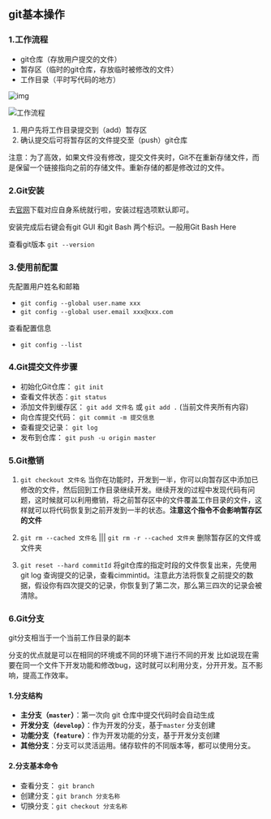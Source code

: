 ## git基本操作

### 1.工作流程

- git仓库（存放用户提交的文件）
- 暂存区（临时的git仓库，存放临时被修改的文件）
- 工作目录（平时写代码的地方）

![img](https://gitee.com/zeng-jiabin/typora_imgs/raw/master/PCAutor/20191219141352260.png)

![工作流程](https://gitee.com/zeng-jiabin/typora_imgs/raw/master/PCAutor/watermark,type_ZmFuZ3poZW5naGVpdGk,shadow_10,text_aHR0cHM6Ly9ibG9nLmNzZG4ubmV0L3BzcHh1YW4=,size_16,color_FFFFFF,t_70.png)

1. 用户先将工作目录提交到（add）暂存区
2. 确认提交后可将暂存区的文件提交至（push）git仓库

注意：为了高效，如果文件没有修改，提交文件夹时，Git不在重新存储文件，而是保留一个链接指向之前的存储文件。重新存储的都是修改过的文件。

### 2.Git安装

去[官网](https://git-scm.com/)下载对应自身系统就行啦，安装过程选项默认即可。

安装完成后右键会有git GUI 和git Bash 两个标识。一般用Git Bash Here

查看git版本 `git --version`

### 3.使用前配置

先配置用户姓名和邮箱

-  `git config --global user.name xxx`
- `git config --global user.email xxx@xxx.com`

查看配置信息

- `git config --list`



### 4.Git提交文件步骤

- 初始化Git仓库： `git init`
- 查看文件状态：`git status`
- 添加文件到缓存区： `git add 文件名` 或 `git add .` (当前文件夹所有内容)
- 向仓库提交代码： `git commit -m 提交信息`
- 查看提交记录： `git log`
- 发布到仓库： `git push -u origin master`



### 5.Git撤销

1. `git checkout 文件名` 当你在功能时，开发到一半，你可以向暂存区中添加已修改的文件，然后回到工作目录继续开发。继续开发的过程中发现代码有问题，这时候就可以利用撤销，将之前暂存区中的文件覆盖工作目录的文件，这样就可以将代码恢复到之前开发到一半的状态。**注意这个指令不会影响暂存区的文件**

2. `git rm --cached 文件名` ||| `git rm -r --cached 文件夹` 删除暂存区的文件或文件夹
3. `git reset --hard commitId` 将git仓库的指定时段的文件恢复出来，先使用git log 查询提交的记录，查看cimmintid。注意此方法将恢复之前提交的数据，假设你有四次提交的记录，你恢复到了第二次，那么第三四次的记录会被清除。



### 6.Git分支

git分支相当于一个当前工作目录的副本

分支的优点就是可以在相同的环境或不同的环境下进行不同的开发
比如说现在需要在同一个文件下开发功能和修改bug，这时就可以利用分支，分开开发。互不影响，提高工作效率。

#### 1.分支结构

- **主分支（`master`）**：第一次向 git 仓库中提交代码时会自动生成
- **开发分支（`develop`）**：作为开发的分支，基于`master` 分支创建
- **功能分支（`feature`）**：作为开发功能的分支，基于开发分支创建
- **其他分支**：分支可以灵活运用。储存软件的不同版本等，都可以使用分支。

#### 2.分支基本命令

- 查看分支： `git branch`
- 创建分支：`git branch 分支名称`
- 切换分支：`git checkout 分支名称`